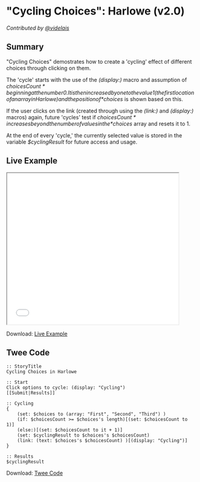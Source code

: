 # "Cycling Choices": Harlowe (v2.0)

*Contributed by <a href="https://github.com/videlais">@videlais</a>*

## Summary

"Cycling Choices" demostrates how to create a 'cycling' effect of different choices through clicking on them. 

The 'cycle' starts with the use of the *(display:)* macro and assumption of *$choicesCount* beginning at the number 0. It is then increased by one to the value 1 (the first location of an array in Harlowe) and the position of *$choices* is shown based on this. 

If the user clicks on the link (created through using the *(link:)* and *(display:)* macros) again, future 'cycles' test if *$choicesCount* increases beyond the number of values in the *$choices* array and resets it to 1. 

At the end of every 'cycle,' the currently selected value is stored in the variable *$cyclingResult* for future access and usage.

## Live Example

<section>
<iframe src="harlowe_cycling_example.html" height=400 width=90%></iframe>


Download: <a href="harlowe_cycling_example.html" target="_blank">Live Example</a>
</section>

## Twee Code

```
:: StoryTitle
Cycling Choices in Harlowe

:: Start
Click options to cycle: (display: "Cycling")
[[Submit|Results]]

:: Cycling
{
	(set: $choices to (array: "First", "Second", "Third") )
	(if: $choicesCount >= $choices's length)[(set: $choicesCount to 1)]
	(else:)[(set: $choicesCount to it + 1)]
	(set: $cyclingResult to $choices's $choicesCount)
	(link: (text: $choices's $choicesCount) )[(display: "Cycling")]
}

:: Results
$cyclingResult
```

Download: <a href="harlowe_cycling_twee.txt" target="_blank">Twee Code</a>

